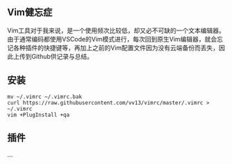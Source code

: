 ## Vim健忘症
Vim工具对于我来说，是一个使用频次比较低，却又必不可缺的一个文本编辑器。由于通常编码都使用VSCode的Vim模式进行，每次回到原生Vim编辑器，就会忘记各种插件的快捷键等，再加上之前的Vim配置文件因为没有云端备份而丢失，因此上传到Github供记录与总结。

## 安装
```
mv ~/.vimrc ~/.vimrc.bak
curl https://raw.githubusercontent.com/vv13/vimrc/master/.vimrc > ~/.vimrc
vim +PlugInstall +qa
```

## 插件
...
